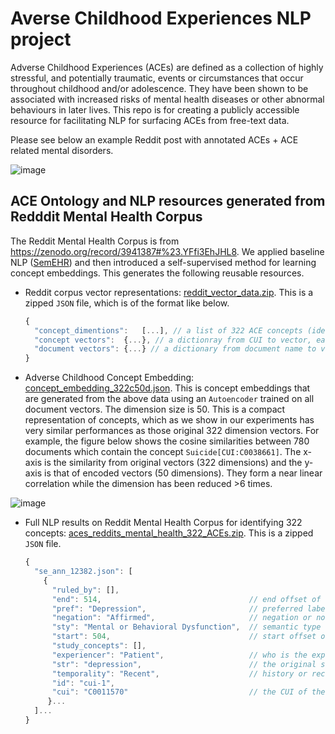 # Averse Childhood Experiences NLP project
Adverse Childhood Experiences (ACEs) are defined as a collection of highly stressful, and potentially traumatic, events or circumstances that occur throughout childhood and/or adolescence. They have been shown to be associated with increased risks of mental health diseases or other abnormal behaviours in later lives. This repo is for creating a publicly accessible resource for facilitating NLP for surfacing ACEs from free-text data.

Please see below an example Reddit post with annotated ACEs + ACE related mental disorders.

![image](https://user-images.githubusercontent.com/6075558/169579155-988bf561-4dd1-4dd6-ab78-13d332e9be0b.png)


## ACE Ontology and NLP resources generated from Redddit Mental Health Corpus
The Reddit Mental Health Corpus is from https://zenodo.org/record/3941387#%23.YFfi3EhJHL8. We applied baseline NLP ([SemEHR](https://academic.oup.com/jamia/article/25/5/530/4817428)) and then introduced a self-supervised method for learning concept embeddings. This generates the following reusable resources.

- Reddit corpus vector representations: [reddit_vector_data.zip](./Reddit-MH/reddit_vector_data.json.zip). This is a zipped `JSON` file, which is of the format like below.
  ```javascript
  {
    "concept_dimentions":	[...], // a list of 322 ACE concepts (identified as UMLS CUIs)
    "concept vectors":	{...}, // a dictionray from CUI to vector, each dimension of the vector is a concept (the order follows the concept list above)
    "document vectors":	{...} // a dictionary from document name to vector, the dimensions are the same as those of the concept vectors above.
  }
  ```
- Adverse Childhood Concept Embedding: [concept_embedding_322c50d.json](./Reddit-MH/concept_embedding_322c50d.json). This is concept embeddings that are generated from the above data using an `Autoencoder` trained on all document vectors. The dimension size is 50. This is a compact representation of concepts, which as we show in our experiments has very similar performances as those original 322 dimension vectors. For example, the figure below shows the cosine similarities between 780 documents which contain the concept `Suicide[CUI:C0038661]`. The x-axis is the similarity from original vectors (322 dimensions) and the y-axis is that of encoded vectors (50 dimensions). They form a near linear correlation while the dimension has been reduced >6 times.

![image](https://user-images.githubusercontent.com/6075558/169578177-c8b1ecdb-b526-4f31-95ef-87b294b7e868.png)

- Full NLP results on Reddit Mental Health Corpus for identifying 322 concepts: [aces_reddits_mental_health_322_ACEs.zip](./Reddit-MH/aces_reddits_mental_health_322_ACEs.zip). This is a zipped `JSON` file.
  ```javascript
  {
    "se_ann_12382.json": [
      {
        "ruled_by": [], 
        "end": 514,                                 // end offset of the mention
        "pref": "Depression",                       // preferred label of the concept as defined in UMLS
        "negation": "Affirmed",                     // negation or not
        "sty": "Mental or Behavioral Dysfunction",  // semantic type of the concept as defined in UMLS
        "start": 504,                               // start offset of the mention
        "study_concepts": [], 
        "experiencer": "Patient",                   // who is the experiencer
        "str": "depression",                        // the original string
        "temporality": "Recent",                    // history or recent mention
        "id": "cui-1", 
        "cui": "C0011570"                           // the CUI of the concept as in UMLS
       }...
    ]...
  }
  ```
